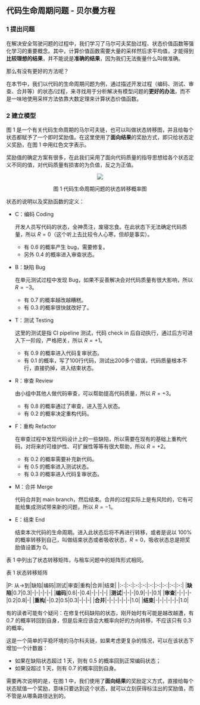 ## 代码生命周期问题 - 贝尔曼方程

### 1 提出问题

在解决安全驾驶问题的过程中，我们学习了马尔可夫奖励过程、状态价值函数等强化学习的重要概念。其中，计算价值函数需要大量的采样然后求平均值，才能得到**比较理想的结果**，并不能说是**准确的结果**，因为我们无法衡量什么叫做准确。

那么有没有更好的方法呢？

在本节中，我们以代码的生命周期问题为例，通过描述开发过程（编码、测试、审查、合并等）的状态/过程，来寻找用于分析解决有模型问题的**更好的办法**，而不是一味地使用采样方法依靠大数定理来计算状态价值函数。


### 2 建立模型


图 1 是一个有关代码生命周期的马尔可夫链，也可以叫做状态转移图，并且给每个状态都赋予了一个即时奖励值。在这里使用了**面向结果**的奖励方式，即只给状态定义奖励，在图 1 中用红色文字表示。

奖励值的确定方案有很多，在此我们采用了面向代码质量的指导思想给各个状态定义不同的值，对代码质量有损害的为负值，反之为正值。

<center>
<img src="./img/Code-1.png">

图 1 代码生命周期问题的状态转移概率图
</center>



状态的说明以及奖励函数的定义：

- C：编码 Coding

  开发人员写代码的状态，全神贯注，废寝忘食。在此状态下无法确定代码质量，所以 $R=0$（这个听上去比较令人心寒，但却是事实）。

  - 有 0.6 的概率产生 bug，需要修复。
  - 另外 0.4 的概率进入审查状态。

- B：缺陷 Bug

  在单元测试过程中发现 Bug，如果不妥善解决会对代码质量有很大影响，所以 $R=-3$。

  - 有 0.7 的概率越改越糟糕。
  - 有 0.3 的概率很快就改好了。

- T：测试 Testing

  这里的测试是指 CI pipeline 测试，代码 check in 后自动执行，通过后方可进入下一阶段，严格把关，所以 $R=+1$。

  - 有 0.9 的概率进入代码复审状态。
  - 有 0.1 的概率，写了100行代码，测试出200多个错误，代码质量根本不行，直接扔掉，进入结束状态。

- R：审查 Review

  由小组中其他人做代码审查，可以帮助提高代码质量，所以 $R=+3$。

  - 有 0.8 的概率通过了审查，进入签入状态。
  - 有 0.2 的概率决定重构代码。

- F：重构 Refactor
  
  在审查过程中发现代码设计上的一些缺陷，所以需要在现有的基础上重构代码，对将来的可维护性、可扩展性等等有很大帮助，所以 $R=+2$。

  - 有 0.2 的概率需要补充新代码。
  - 有 0.5 的概率进入测试状态。
  - 有 0.3 的概率进入代码复审状态。

- M：合并 Merge
  
  代码合并到 main branch，然后结束。合并的过程实际上是有风险的，它有可能给集成测试带来新的问题，所以 $R=-1$。

- E：结束 End
  
  结束本次代码的生命周期。进入此状态后将不再进行转移，或者是说以 100% 的概率转移到自己，叫做结束状态或者吸收状态，$R=0$，吸收状态总是把奖励值设置为 0。


表 1 中列出了状态转移矩阵，与租车问题中的矩阵形式相同。

表 1 状态转移矩阵

|P: 从$\rightarrow$到|缺陷|编码|测试|审查|重构|合并|结束|
|:-:|:-:|:-:|:-:|:-:|:-:|:-:|:-:|:-:|
|**缺陷**|0.7|0.3|-|-|-|-|-|
|**编码**|0.6|-|0.4|-|-|-|-|
|**测试**|-|-|-|0.9|-|-|0.1|
|**审查**|-|-|-|-|0.2|0.8|-|
|**重构**|-|0.2|0.5|0.3|-|-|-|
|**合并**|-|-|-|-|-|-|1.0|
|**结束**|-|-|-|-|-|-|1.0|

有的读者可能有个疑问：在修复代码缺陷的状态，刚开始时有可能是越改越遭，有 0.7 的概率转回到自身，但是后来应该会大概率向好的方向转移，不应该只有 0.3 的概率。

这是一个简单的平稳环境的马尔科夫链，如果考虑更复杂的情况，可以在该状态下增加一个计数器：
- 如果在缺陷状态超过 1 天，则有 0.5 的概率回到正常编码状态；
- 如果没超过 1 天，则有 0.7 的概率回到自身。

需要再次说明的是，在图 1 中，我们使用了**面向结果**的奖励定义方式，直接给每个状态赋值一个奖励，意味只要达到这个状态，就可以立刻获得标注出的奖励值，而不管是从哪条路径达到的。

